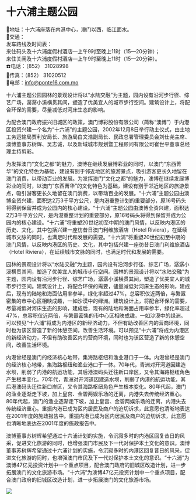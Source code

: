 # 十六浦主题公园  
📍地址：十六浦座落在内港中心，澳门以西，临江面水。  
🚌交通：  
发车路线及时间表：  
来住码头及十六浦度假村酒店—上午9时至晚上11时（15—20分钟）；  
来住关闸及十六浦度假村酒店—上午9时至晚上11时（15—20分钟）。  
☎️电话：（852） 31028998  
📠传真：（852） 31020512  
📨电邮：info@ponte16.com.mo  

十六浦主题公园园林的景观设计将以“水陆交融”为主题，园内设有沿河步行径、综艺广场，潺潺小溪横贯其间，塑造了优美宜人的城市步行空间。建筑设计上，将配合环保的需要，尽量减低对河床生态的影响。  

为配合澳门政府振兴旧城区的政策，澳门博彩股份有限公司（简称“澳博”）于内港区投资兴建一个名为“十六浦”的主题公园，2002年12月8日举行动土仪式，由土地工务运输局贾利安局长、旅游局白文浩副局长、民政总署管理委员会刘仕尧主席、澳博董事苏树辉、吴志诚，以及新域城市规划暨工程顾问有限公司崔世平董事总经理主持剪彩。  

为发挥澳门“文化之都”的魅力，澳博在继续发展博彩业的同时，以澳门“东西菁华”的文化特色为基础，建设有别于邻近地区的旅游景点，吸引游客更长久地留在澳门消费，以带动百业的发展。为发挥澳门“文化之都”的魅力，澳博在继续发展博彩业的同时，以澳门“东西菁华”的文化特色为基础，建设有别于邻近地区的旅游景点，吸引游客更长久地留在澳门消费，以带动百业的发展。“十六浦”主题公园由澳博全资兴建，面积达2万3千平方公尺，是内港重整计划的重要部分，原16号码头将得到保留并成为公园内的核心建设。“十六浦”主题公园由澳博全资兴建，面积达2万3千平方公尺，是内港重整计划的重要部分，原16号码头将得到保留并成为公园内的核心建设。“十六浦”将重塑20世纪初至中期的澳门风情，以反映内港区的历史、文化，其中包括兴建一座彷昔日澳门利维旅酒店（Hotel Riviera），在延续城市文脉的同时，也满足时代和发展的需要。“十六浦”将重塑20世纪初至中期的澳门风情，以反映内港区的历史、文化，其中包括兴建一座彷昔日澳门利维旅酒店（Hotel Riviera），在延续城市文脉的同时，也满足时代和发展的需要。  

园林的景观设计将以“水陆交融”为主题，园内设有沿河步行径、综艺广场，潺潺小溪横贯其间，塑造了优美宜人的城市步行空间。园林的景观设计将以“水陆交融”为主题，园内设有沿河步行径、综艺广场，潺潺小溪横贯其间，塑造了优美宜人的城市步行空间。建筑设计上，将配合环保的需要，儘量减低对河床生态的影响，建成后，现有的陆地和海面佔用率参半，绿化率超过47%，总容积仅近两倍，与繁嚣密集的市中心区相映成趣，一如沙漠中的绿洲。建筑设计上，将配合环保的需要，尽量减低对河床生态的影响，建成后，现有的陆地和海面占用率参半，绿化率超过47%，总容积仅近两倍，与繁嚣密集的市中心区相映成趣，一如沙漠中的绿洲。可以预见“十六浦”将成为内港区的新经济动力，不但有助改善区内的营商环境，同时也为该区营造了新的休憩空间，改善生活环境。可以预见“十六浦”将成为内港区的新经济动力，不但有助改善区内的营商环境，同时也为该区营造了新的休憩空间，改善生活环境。  

内港曾经是澳门的经济核心地带，集海路枢纽和渔业港口于一体。内港曾经是澳门的经济核心地带，集海路枢纽和渔业港口于一体。70年代，青洲对开河道因建造水坝，削弱了内港的航运功能，其后港澳码头迁往新口岸区，又令其海路枢纽角色产生根本变化。70年代，青洲对开河道因建造水坝，削弱了内港的航运功能，其后港澳码头迁往新口岸区，又令其海路枢纽角色产生根本变化。80年代起，澳门的渔业逐渐走下坡，加上皇宫、金碧两娱乐场的迁离，内港失去传统经济重心。80年代起，澳门的渔业逐渐走下坡，加上皇宫、金碧两娱乐场的迁离，内港失去传统经济重心。重振内港已成为区内居民及商户的迫切诉求，此意愿也清晰地表达在2001年度的施政报告中。重振内港已成为区内居民及商户的迫切诉求，此意愿也清晰地表达在2001年度的施政报告中。  

澳博董事苏树辉希望通过十六浦计划的实施，令沉寂多时的内港区回复昔日的风采，促进文化旅游的同时，也增强澳门市民及下一代对保护本土文化的意识。澳博董事苏树辉希望通过十六浦计划的实施，令沉寂多时的内港区回复昔日的风采，促进文化旅游的同时，也增强澳门市民及下一代对保护本土文化的意识。“十六浦”为澳博47亿元投资计划中一个重点项目，配合澳门政府的旧城区改造计划，进一步拓展澳门的文化旅游市场。“十六浦”为澳博47亿元投资计划中一个重点项目，配合澳门政府的旧城区改造计划，进一步拓展澳门的文化旅游市场。  

![](https://i.postimg.cc/vZhJw39S/202201212105849.png)  
